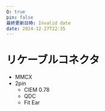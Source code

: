 ```yaml
---
Q: true
pin: false
最終更新日時: Invalid date
date: 2024-12-27T22:35
---
```

# リケーブルコネクタ

- MMCX
- 2pin
    - CIEM 0.78
    - QDC
    - Fit Ear